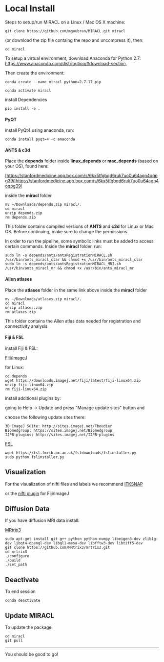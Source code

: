 # Local Install
Steps to setup/run MIRACL on a Linux / Mac OS X machine:

    git clone https://github.com/mgoubran/MIRACL.git miracl

(or download the zip file containg the repo and uncompress it), then:

    cd miracl

To setup a virtual environment, download Anaconda for Python 2.7:
https://www.anaconda.com/distribution/#download-section,

Then create the environment:

    conda create --name miracl python=2.7.17 pip

    conda activate miracl

install Dependencies

    pip install -e .


#### PyQT
install PyQt4 using anaconda, run:
        
    conda install pyqt=4 -c anaconda

#### ANTS & c3d

Place the **depends** folder inside **linux_depends** or **mac_depends** (based on your OS), found here:

[https://stanfordmedicine.app.box.com/s/6kx5tfgbqd6ruk7uo0u64agn4oqpg39i]https://stanfordmedicine.app.box.com/s/6kx5tfgbqd6ruk7uo0u64agn4oqpg39i

inside the **miracl** folder

    mv ~/Downloads/depends.zip miracl/.
    cd miracl
    unzip depends.zip
    rm depends.zip

This folder contains compiled versions of **ANTS** and **c3d** for Linux or Mac OS. Before continuing, make sure to change the permissions.

In order to run the pipeline, some symbolic links must be added to access certain commands. Inside the **miracl** folder, run:

    sudo ln -s depends/ants/antsRegistrationMIRACL.sh /usr/bin/ants_miracl_clar && chmod +x /usr/bin/ants_miracl_clar
    sudo ln -s depends/ants/antsRegistrationMIRACL_MRI.sh /usr/bin/ants_miracl_mr && chmod +x /usr/bin/ants_miracl_mr

#### Allen atlases

Place the **atlases** folder in the same link above inside the **miracl** folder

    mv ~/Downloads/atlases.zip miracl/.
    cd miracl
    unzip atlases.zip
    rm atlases.zip

This folder contains the Allen atlas data needed for registration and connectivity analysis

#### Fiji & FSL

install Fiji & FSL:

[Fiji/ImageJ](https://imagej.net/Fiji/Downloads)

for Linux:

    cd depends
    wget https://downloads.imagej.net/fiji/latest/fiji-linux64.zip
    unzip fiji-linux64.zip
    rm fiji-linux64.zip

install additional plugins by:

going to Help -> Update and press "Manage update sites" button and

choose the following update sites there:

    3D ImageJ Suite: http://sites.imagej.net/Tboudier
    Biomedgroup: https://sites.imagej.net/Biomedgroup
    IJPB-plugins: http://sites.imagej.net/IJPB-plugins


[FSL](https://fsl.fmrib.ox.ac.uk/fsl/fslwiki/FslInstallation)

    wget https://fsl.fmrib.ox.ac.uk/fsldownloads/fslinstaller.py
    sudo python fslinstaller.py


## Visualization

For the visualization of nifti files and labels we recommend [ITKSNAP](http://www.itksnap.org/pmwiki/pmwiki.php?n=Downloads.SNAP3)

or the [nifti plugin](https://imagej.nih.gov/ij/plugins/nifti.html) for Fiji/ImageJ


## Diffusion Data

If you have diffusion MRI data install:

[MRtrix3](http://www.mrtrix.org)

    sudo apt-get install git g++ python python-numpy libeigen3-dev zlib1g-dev libqt4-opengl-dev libgl1-mesa-dev libfftw3-dev libtiff5-dev
    git clone https://github.com/MRtrix3/mrtrix3.git
    cd mrtrix3
    ./configure
    ./build
    ./set_path

## Deactivate

To end session

    conda deactivate

## Update MIRACL

To update the package

    cd miracl
    git pull

____________________________


You should be good to go!

